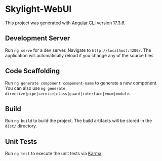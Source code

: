 # Skylight-WebUI

This project was generated with [Angular CLI](https://github.com/angular/angular-cli) version 17.3.6.

## Development Server

Run `ng serve` for a dev server. Navigate to `http://localhost:4200/`. The application will automatically reload if you change any of the source files.

## Code Scaffolding

Run `ng generate component component-name` to generate a new component. You can also use `ng generate directive|pipe|service|class|guard|interface|enum|module`.

## Build

Run `ng build` to build the project. The build artifacts will be stored in the `dist/` directory.

## Unit Tests

Run `ng test` to execute the unit tests via [Karma](https://karma-runner.github.io).
